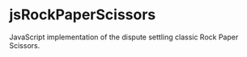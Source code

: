 # jsRockPaperScissors
JavaScript implementation of the dispute settling classic Rock Paper Scissors.
